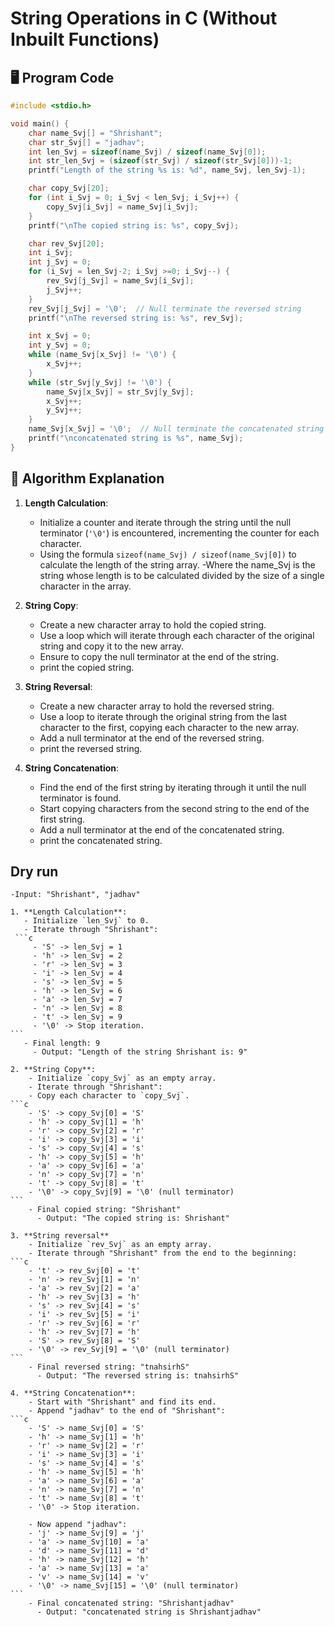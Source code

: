 # String Operations in C (Without Inbuilt Functions)

## 🖥 Program Code

```c
#include <stdio.h>

void main() {
    char name_Svj[] = "Shrishant";
    char str_Svj[] = "jadhav";
    int len_Svj = sizeof(name_Svj) / sizeof(name_Svj[0]);
    int str_len_Svj = (sizeof(str_Svj) / sizeof(str_Svj[0]))-1;
    printf("Length of the string %s is: %d", name_Svj, len_Svj-1);

    char copy_Svj[20];
    for (int i_Svj = 0; i_Svj < len_Svj; i_Svj++) {
        copy_Svj[i_Svj] = name_Svj[i_Svj];
    }
    printf("\nThe copied string is: %s", copy_Svj);

    char rev_Svj[20];
    int i_Svj;
    int j_Svj = 0;
    for (i_Svj = len_Svj-2; i_Svj >=0; i_Svj--) {
        rev_Svj[j_Svj] = name_Svj[i_Svj];
        j_Svj++;
    }
    rev_Svj[j_Svj] = '\0';  // Null terminate the reversed string
    printf("\nThe reversed string is: %s", rev_Svj);

    int x_Svj = 0;
    int y_Svj = 0;
    while (name_Svj[x_Svj] != '\0') {
        x_Svj++;
    }
    while (str_Svj[y_Svj] != '\0') {
        name_Svj[x_Svj] = str_Svj[y_Svj];
        x_Svj++;
        y_Svj++;
    }
    name_Svj[x_Svj] = '\0';  // Null terminate the concatenated string
    printf("\nconcatenated string is %s", name_Svj);
}
```
## 📝 Algorithm Explanation

1. **Length Calculation**:
   - Initialize a counter and iterate through the string until the null terminator (`'\0'`) is encountered, incrementing the counter for each character.
    - Using the formula `sizeof(name_Svj) / sizeof(name_Svj[0])` to calculate the length of the string array.
    -Where the name_Svj is the string whose length is to be calculated divided by the size of a single character in the array.

2. **String Copy**:
    - Create a new character array to hold the copied string. 
    - Use a loop which will iterate through each character of the original string and copy it to the new array.
    - Ensure to copy the null terminator at the end of the string.
    - print the copied string.

3. **String Reversal**:
    - Create a new character array to hold the reversed string.
    - Use a loop to iterate through the original string from the last character to the first, copying each character to the new array.
    - Add a null terminator at the end of the reversed string.
    - print the reversed string.

4. **String Concatenation**:
    - Find the end of the first string by iterating through it until the null terminator is found.
    - Start copying characters from the second string to the end of the first string.
    - Add a null terminator at the end of the concatenated string.
    - print the concatenated string.

## Dry run
    -Input: "Shrishant", "jadhav"

    1. **Length Calculation**:
       - Initialize `len_Svj` to 0.
       - Iterate through "Shrishant":
     ```c
         - 'S' -> len_Svj = 1
         - 'h' -> len_Svj = 2
         - 'r' -> len_Svj = 3
         - 'i' -> len_Svj = 4
         - 's' -> len_Svj = 5
         - 'h' -> len_Svj = 6
         - 'a' -> len_Svj = 7
         - 'n' -> len_Svj = 8
         - 't' -> len_Svj = 9
         - '\0' -> Stop iteration.
    ```
       - Final length: 9
         - Output: "Length of the string Shrishant is: 9"

    2. **String Copy**:
        - Initialize `copy_Svj` as an empty array.
        - Iterate through "Shrishant":
        - Copy each character to `copy_Svj`.
    ```c
        - 'S' -> copy_Svj[0] = 'S'
        - 'h' -> copy_Svj[1] = 'h'
        - 'r' -> copy_Svj[2] = 'r'
        - 'i' -> copy_Svj[3] = 'i'
        - 's' -> copy_Svj[4] = 's'
        - 'h' -> copy_Svj[5] = 'h'
        - 'a' -> copy_Svj[6] = 'a'
        - 'n' -> copy_Svj[7] = 'n'
        - 't' -> copy_Svj[8] = 't'
        - '\0' -> copy_Svj[9] = '\0' (null terminator)
    ```
        - Final copied string: "Shrishant"
          - Output: "The copied string is: Shrishant"

    3. **String reversal**
        - Initialize `rev_Svj` as an empty array.
        - Iterate through "Shrishant" from the end to the beginning:
    ```c
        - 't' -> rev_Svj[0] = 't'
        - 'n' -> rev_Svj[1] = 'n'
        - 'a' -> rev_Svj[2] = 'a'
        - 'h' -> rev_Svj[3] = 'h'
        - 's' -> rev_Svj[4] = 's'
        - 'i' -> rev_Svj[5] = 'i'
        - 'r' -> rev_Svj[6] = 'r'
        - 'h' -> rev_Svj[7] = 'h'
        - 'S' -> rev_Svj[8] = 'S'
        - '\0' -> rev_Svj[9] = '\0' (null terminator)
    ```
        - Final reversed string: "tnahsirhS"
          - Output: "The reversed string is: tnahsirhS"

    4. **String Concatenation**:    
        - Start with "Shrishant" and find its end.
        - Append "jadhav" to the end of "Shrishant":
    ```c
        - 'S' -> name_Svj[0] = 'S'
        - 'h' -> name_Svj[1] = 'h'
        - 'r' -> name_Svj[2] = 'r'
        - 'i' -> name_Svj[3] = 'i'
        - 's' -> name_Svj[4] = 's'
        - 'h' -> name_Svj[5] = 'h'
        - 'a' -> name_Svj[6] = 'a'
        - 'n' -> name_Svj[7] = 'n'
        - 't' -> name_Svj[8] = 't'
        - '\0' -> Stop iteration.
        
        - Now append "jadhav":
        - 'j' -> name_Svj[9] = 'j'
        - 'a' -> name_Svj[10] = 'a'
        - 'd' -> name_Svj[11] = 'd'
        - 'h' -> name_Svj[12] = 'h'
        - 'a' -> name_Svj[13] = 'a'
        - 'v' -> name_Svj[14] = 'v'
        - '\0' -> name_Svj[15] = '\0' (null terminator)
    ```
        - Final concatenated string: "Shrishantjadhav"
          - Output: "concatenated string is Shrishantjadhav"